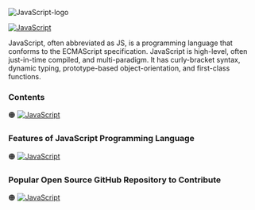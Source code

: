 ![JavaScript-logo](https://github.com/shafiunmiraz0/JavaScript-Crash-Course/blob/main/Assets/JavaScript-Logo.png)

[![JavaScript](https://img.shields.io/badge/JavaScript%20Programming-Language-9ead10?style=for-the-badge)]()


JavaScript, often abbreviated as JS, is a programming language that conforms to the ECMAScript specification. JavaScript is high-level, often just-in-time compiled, and multi-paradigm. It has curly-bracket syntax, dynamic typing, prototype-based object-orientation, and first-class functions.

### Contents

🟠 [![JavaScript](https://img.shields.io/badge/Introduction%20of-JavaScript%20Programming%20Language-9ead10?style=flat)]()


### Features of JavaScript Programming Language

🟠 [![JavaScript](https://img.shields.io/badge/Develop-Web%20Applications-9ead10?style=flat)]()

### Popular Open Source GitHub Repository to Contribute

🟠 [![JavaScript](https://img.shields.io/badge/JavaScript-Style%20Guide-9ead10?style=flat)](https://github.com/airbnb/javascript)
